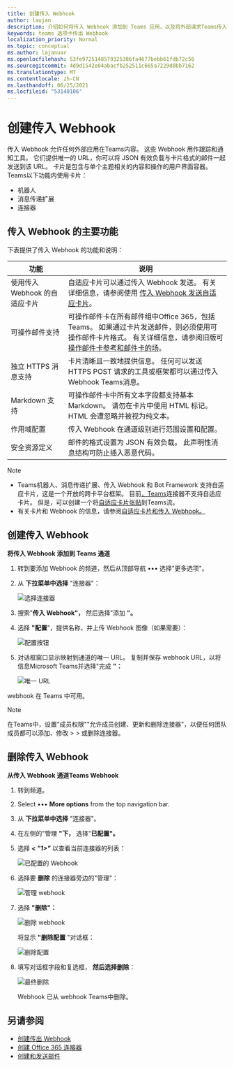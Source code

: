 ```yaml
---
title: 创建传入 Webhook
author: laujan
description: 介绍如何将传入 Webhook 添加到 Teams 应用，以及将外部请求Teams传入 Webhook
keywords: teams 选项卡传出 Webhook
localization_priority: Normal
ms.topic: conceptual
ms.author: lajanuar
ms.openlocfilehash: 53fe9725148579325386fa4677bebb61fdb72c56
ms.sourcegitcommit: 4d9d1542e04abacfb252511c665a7229d8bb7162
ms.translationtype: MT
ms.contentlocale: zh-CN
ms.lasthandoff: 06/25/2021
ms.locfileid: "53140106"
---
```

# <a name="create-incoming-webhook"></a>创建传入 Webhook

传入 Webhook 允许任何外部应用在Teams内容。 这些 Webhook 用作跟踪和通知工具。 它们提供唯一的 URL，你可以将 JSON 有效负载与卡片格式的邮件一起发送到该 URL。 卡片是包含与单个主题相关的内容和操作的用户界面容器。 Teams以下功能内使用卡片：

* 机器人
* 消息传递扩展
* 连接器

## <a name="key-features-of-incoming-webhook"></a>传入 Webhook 的主要功能

下表提供了传入 Webhook 的功能和说明：

| 功能 | 说明 |
| ------- | ----------- |
|使用传入 Webhook 的自适应卡片|自适应卡片可以通过传入 Webhook 发送。 有关详细信息，请参阅使用 [传入 Webhook 发送自适应卡片](../../webhooks-and-connectors/how-to/connectors-using.md#send-adaptive-cards-using-an-incoming-webhook)。|
|可操作邮件支持|可操作邮件卡在所有邮件组中Office 365，包括Teams。 如果通过卡片发送邮件，则必须使用可操作邮件卡片格式。 有关详细信息，请参阅旧版可[操作邮件卡参考](/outlook/actionable-messages/message-card-reference)[和邮件卡的场](https://messagecardplayground.azurewebsites.net)。|
|独立 HTTPS 消息支持|卡片清晰且一致地提供信息。 任何可以发送 HTTPS POST 请求的工具或框架都可以通过传入 Webhook Teams消息。|
|Markdown 支持|可操作邮件卡中所有文本字段都支持基本 Markdown。 请勿在卡片中使用 HTML 标记。 HTML 会遭忽略并被视为纯文本。|
|作用域配置|传入 Webhook 在通道级别进行范围设置和配置。|
|安全资源定义|邮件的格式设置为 JSON 有效负载。 此声明性消息结构可防止插入恶意代码。|

> [!NOTE]
> * Teams机器人、消息传递扩展、传入 Webhook 和 Bot Framework 支持自适应卡片，这是一个开放的跨卡平台框架。 目前[，Teams](../../webhooks-and-connectors/how-to/connectors-creating.md)连接器不支持自适应卡片。 但是，可以创建一个将[自适应卡片张贴](https://flow.microsoft.com/blog/microsoft-flow-in-microsoft-teams/)到Teams流。
> * 有关卡片和 Webhook 的信息，请参阅[自适应卡片和传入 Webhook。](~/task-modules-and-cards/what-are-cards.md#adaptive-cards-and-incoming-webhooks)

## <a name="create-incoming-webhook"></a>创建传入 Webhook

**将传入 Webhook 添加到 Teams 通道**

1. 转到要添加 Webhook 的频道，然后从顶部导航 &#8226;&#8226;&#8226; 选择"更多选项"。
1. 从 **下拉菜单中选择** "连接器"：

    ![选择连接器](~/assets/images/connectors.png)

1. 搜索"**传入 Webhook"，** 然后选择"添加 **"。**
1. 选择 **"配置**"，提供名称，并上传 Webhook 图像（如果需要）：

    ![配置按钮](~/assets/images/configure.png)

1. 对话框窗口显示映射到通道的唯一 URL。 复制并保存 webhook URL，以将信息Microsoft Teams并选择"完成 **"：**

    ![唯一 URL](~/assets/images/url.png)

webhook 在 Teams 中可用。

> [!NOTE]
> 在Teams中，设置"成员权限""允许成员创建、更新和删除连接器"，以便任何团队成员都可以添加、修改  >    >  或删除连接器。

## <a name="remove-incoming-webhook"></a>删除传入 Webhook

**从传入 Webhook 通道Teams Webhook**

1. 转到频道。
1. Select &#8226;&#8226;&#8226; **More options** from the top navigation bar.
1. 从 **下拉菜单中选择** "连接器"。
1. 在左侧的"管理 **"下，** 选择"**已配置"。**
1. 选择 **< *"1>"*** 以查看当前连接器的列表：

    ![已配置的 Webhook](~/assets/images/configured.png)

1. 选择要 **删除** 的连接器旁边的"管理"：

    ![管理 webhook](~/assets/images/manage.png)

1. 选择 **"删除"：**

    ![删除 webhook](~/assets/images/remove.png)

    将显示 **"删除配置** "对话框：

    ![删除配置](~/assets/images/removeconfiguration.png)

1. 填写对话框字段和复选框， **然后选择删除**：

    ![最终删除](~/assets/images/finalremove.png)

    Webhook 已从 webhook Teams中删除。

## <a name="see-also"></a>另请参阅

* [创建传出 Webhook](~/webhooks-and-connectors/how-to/add-outgoing-webhook.md)
* [创建 Office 365 连接器](~/webhooks-and-connectors/how-to/connectors-creating.md)
* [创建和发送邮件](~/webhooks-and-connectors/how-to/connectors-using.md)
